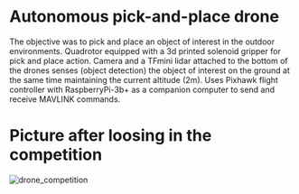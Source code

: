 # Autonomous pick-and-place drone
The objective was to pick and place an object of interest in the outdoor environments. Quadrotor equipped with a 3d printed solenoid gripper for pick and place action. Camera and a TFmini lidar attached to the bottom of the drones senses (object detection) the object of interest on the
ground at the same time maintaining the current altitude (2m). Uses Pixhawk flight controller with
RaspberryPi-3b+ as a companion computer to send and receive MAVLINK commands. 

# Picture after loosing in the competition
![drone_competition](https://github.com/user-attachments/assets/da4f8cc0-4ac2-4115-b84e-6e089262644d)
